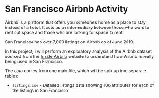 # San Francisco Airbnb Activity
Airbnb is a platform that offers you someone’s home as a place to stay instead of a hotel. It acts as an intermediary between those who want to rent out space and those who are looking for space to rent. 

San Francisco has over 7,000 listings on Airbnb as of June 2019. 

In this project, I will perform an exploratory analysis of the Airbnb dataset sourced from the [Inside Airbnb](http://insideairbnb.com/about.html#disclaimers) website to understand how Airbnb is really being used in San Francisco. 

The data comes from one main file, which will be split up into separate tables:
- `listings.csv` - Detailed listings data showing 106 attributes for each of the listings in San Francisco 
